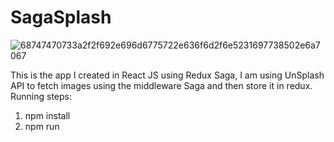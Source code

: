 # SagaSplash

![68747470733a2f2f692e696d6775722e636f6d2f6e5231697738502e6a7067](https://github.com/zulfiqar313/images-gallery-react-application/assets/69974518/0fb1dd15-5928-4954-99d0-288872596ee1)

This is the app I created in React JS using Redux Saga, I am using UnSplash API to fetch images using the middleware Saga and then store it in redux.
Running steps:
1) npm install
2) npm run
